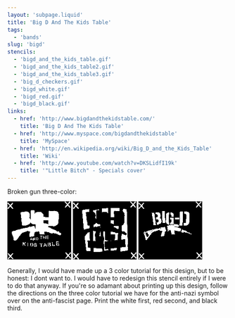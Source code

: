 ```yaml
---
layout: 'subpage.liquid'
title: 'Big D And The Kids Table'
tags:
  - 'bands'
slug: 'bigd'
stencils:
  - 'bigd_and_the_kids_table.gif'
  - 'bigd_and_the_kids_table2.gif'
  - 'bigd_and_the_kids_table3.gif'
  - 'big_d_checkers.gif'
  - 'bigd_white.gif'
  - 'bigd_red.gif'
  - 'bigd_black.gif'
links:
  - href: 'http://www.bigdandthekidstable.com/'
    title: 'Big D And The Kids Table'
  - href: 'http://www.myspace.com/bigdandthekidstable'
    title: 'MySpace'
  - href: 'http://en.wikipedia.org/wiki/Big_D_and_the_Kids_Table'
    title: 'Wiki'
  - href: 'http://www.youtube.com/watch?v=DKSLidfI19k'
    title: '"Little Bitch" - Specials cover'
---
```


Broken gun three-color:

<div class="flex">

![white](/assets/img/stencils/bigd_white.gif)
![red](/assets/img/stencils/bigd_red.gif)
![black](/assets/img/stencils/bigd_black.gif)

</div>

Generally, I would have made up a 3 color tutorial for this design, but to be honest: I dont want to. I would have to redesign this stencil entirely if I were to do that anyway. If you're so adamant about printing up this design, follow the directions on the three color tutorial we have for the anti-nazi symbol over on the anti-fascist page. Print the white first, red second, and black third.
